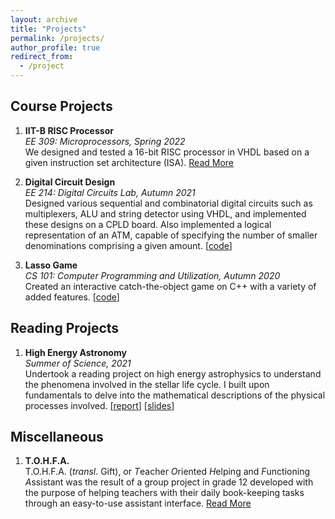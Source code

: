 ```yaml
---
layout: archive
title: "Projects"
permalink: /projects/
author_profile: true
redirect_from:
  - /project
---
```


## Course Projects

1. **IIT-B RISC Processor**  
_EE 309: Microprocessors, Spring 2022_  
We designed and tested a 16-bit RISC processor in VHDL based on a given instruction set architecture (ISA). [Read More](/projects/risc)

2. **Digital Circuit Design**  
_EE 214: Digital Circuits Lab, Autumn 2021_  
Designed various sequential and combinatorial digital circuits such as multiplexers, ALU and string detector using VHDL, and implemented these designs on a CPLD board. Also implemented a logical representation of an ATM, capable of specifying the number of smaller denominations comprising a given amount. [[code](https://github.com/Aayush2003/EE214)]

3. **Lasso Game**  
_CS 101: Computer Programming and Utilization, Autumn 2020_  
Created an interactive catch-the-object game on C++ with a variety of added features. [[code](https://github.com/Aayush2003/Lasso-Game-CS101)]

## Reading Projects

1. **High Energy Astronomy**  
_Summer of Science, 2021_  
Undertook a reading project on high energy astrophysics to understand the phenomena involved in the stellar life cycle. I built upon fundamentals to delve into the mathematical descriptions of the physical processes involved. [[report](/files/SoS-2021-Report.pdf)] [[slides](/files/SoS-2021-Presentation.pdf)]

## Miscellaneous

1. **T.O.H.F.A.**  
T.O.H.F.A. (_transl_. Gift), or *T*eacher *O*riented *H*elping and *F*unctioning *A*ssistant was the result of a group project in grade 12 developed with the purpose of helping teachers with their daily book-keeping tasks through an easy-to-use assistant interface. [Read More](/projects/tohfa)
